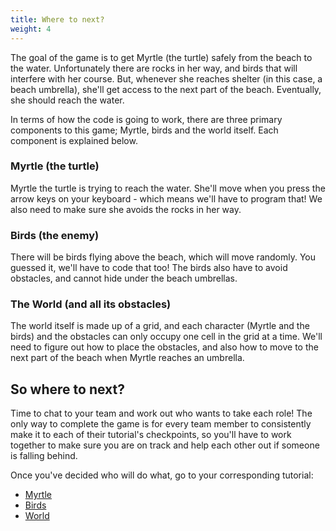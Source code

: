```yaml
---
title: Where to next?
weight: 4
---
```


The goal of the game is to get Myrtle (the turtle) safely from the beach to the water.
Unfortunately there are rocks in her way, and birds that will interfere with her course.
But, whenever she reaches shelter (in this case, a beach umbrella), she'll get access to the next part of the beach.
Eventually, she should reach the water.

In terms of how the code is going to work, there are three primary components to this game; Myrtle, birds and the world itself.
Each component is explained below.

### Myrtle (the turtle)

Myrtle the turtle is trying to reach the water. She'll move when you press the arrow keys on your keyboard - which means we'll have to program that!
We also need to make sure she avoids the rocks in her way.

### Birds (the enemy)

There will be birds flying above the beach, which will move randomly.
You guessed it, we'll have to code that too!
The birds also have to avoid obstacles, and cannot hide under the beach umbrellas.

### The World (and all its obstacles)

The world itself is made up of a grid, and each character (Myrtle and the birds) and the obstacles can only occupy one cell in the grid at a time.
We'll need to figure out how to place the obstacles, and also how to move to the next part of the beach when Myrtle reaches an umbrella.

## So where to next?

Time to chat to your team and work out who wants to take each role!
The only way to complete the game is for every team member to consistently make it to each of their tutorial's checkpoints, so you'll have to work together to make sure you are on track and help each other out if someone is falling behind.

Once you've decided who will do what, go to your corresponding tutorial:

-   [Myrtle](../../myrtle)
-   [Birds](../../birds)
-   [World](../../world)

